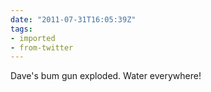 ```yaml
---
date: "2011-07-31T16:05:39Z"
tags:
- imported
- from-twitter
---
```

Dave's bum gun exploded. Water everywhere\!
